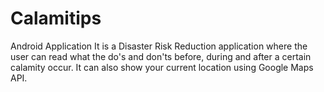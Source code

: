# Calamitips
Android Application
It is a Disaster Risk Reduction application where the user can read what the do's and don'ts before, during and after a certain calamity occur.
It can also show your current location using Google Maps API.
